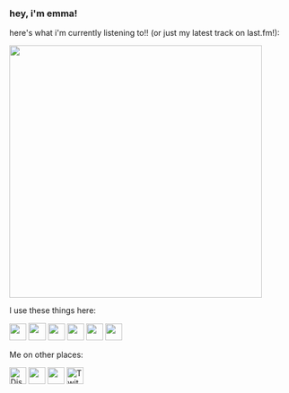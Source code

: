 ### hey, i'm emma!

here's what i'm currently listening to!! (or just my latest track on last.fm!):

<img src="https://github-readme-lastfm.vercel.app/?username=kanb" width="450px">

I use these things here:

<p align="left">
  <img src="https://upload.wikimedia.org/wikipedia/commons/8/82/C_Sharp_logo.png" height="30px">
  <img src="https://www.rustacean.net/favicon.png" height="31px">
  <img src="https://upload.wikimedia.org/wikipedia/commons/thumb/4/4c/Typescript_logo_2020.svg/1024px-Typescript_logo_2020.svg.png" height="30px">
  <img src="https://upload.wikimedia.org/wikipedia/commons/thumb/9/99/Unofficial_JavaScript_logo_2.svg/1200px-Unofficial_JavaScript_logo_2.svg.png" height="30px">
  <img src="https://upload.wikimedia.org/wikipedia/commons/thumb/9/9a/Visual_Studio_Code_1.35_icon.svg/1200px-Visual_Studio_Code_1.35_icon.svg.png" height="30px">
  <img src="https://upload.wikimedia.org/wikipedia/en/thumb/d/d2/Sublime_Text_3_logo.png/150px-Sublime_Text_3_logo.png" height="30px">
</p>

Me on other places:
<p align="left">
  <a href="https://discord.gg/WjEFnzC"><img alt="Discord" title="Discord" height="30" src="https://raw.githubusercontent.com/peterthehan/peterthehan/master/assets/discord.svg"></a>
  <img src="https://upload.wikimedia.org/wikipedia/en/thumb/9/9f/Twitter_bird_logo_2012.svg/100px-Twitter_bird_logo_2012.svg.png" height="30px">
  <img src="https://keybase.io/images/icons/icon-keybase-logo-48@2x.png" height="30px">
  <a href="https://twitch.tv/notkanbaru"><img alt="Twitch" title="Twitch" height="30" src="https://raw.githubusercontent.com/peterthehan/peterthehan/master/assets/twitch.svg"></a>
</p>
<!--
**notkanbaru/notkanbaru** is a ✨ _special_ ✨ repository because its `README.md` (this file) appears on your GitHub profile.

Here are some ideas to get you started:

- 🔭 I’m currently working on ...
- 🌱 I’m currently learning ...
- 👯 I’m looking to collaborate on ...
- 🤔 I’m looking for help with ...
- 💬 Ask me about ...
- 📫 How to reach me: ...
- 😄 Pronouns: ...
- ⚡ Fun fact: ...
-->
